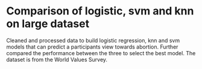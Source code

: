 # Comparison of logistic, svm and knn on large dataset
Cleaned and processed data to build logistic regression, knn and svm models that can predict a participants view towards abortion. Further compared the performance between the three to select the best model. The dataset is from the World Values Survey.
